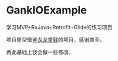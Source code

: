 # GankIOExample
学习MVP+RxJava+Retrofit+Glide的练习项目

项目原型借鉴[龙龙童鞋](https://github.com/w0080626/GankIO)的项目，感谢直至。

再此基础上我会做一些修改。



